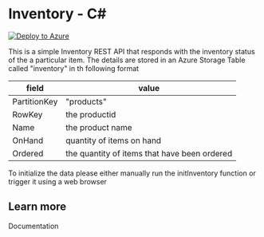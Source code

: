 # Inventory - C<span>#</span>

[![Deploy to Azure](https://azuredeploy.net/deploybutton.svg)](https://portal.azure.com/#create/Microsoft.Template/uri/https%3A%2F%2Fraw.githubusercontent.com%2Fcodingwithsasquatch%2FinventoryJS%2Fmaster%2Fazuredeploy.json)

This is a simple Inventory REST API that responds with the inventory status of the a particular item.  The details are stored in an Azure Storage Table called "inventory" in th following format

| field | value |
| --- | --- |
| PartitionKey | "products" |
| RowKey | the productid |
| Name | the product name |
| OnHand | quantity of items on hand |
| Ordered | the quantity of items that have been ordered |

To initialize the data please either manually run the initInventory function or trigger it using a web browser

## Learn more

<TODO> Documentation